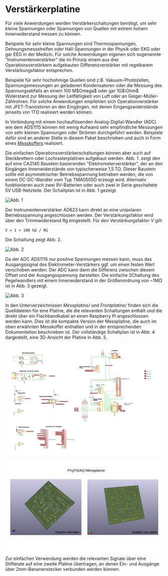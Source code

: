 # Verstärkerplatine

Für viele Anwendungen werden Verstärkerschaltungen benötigt, um sehr kleine Spannungen
oder Spannungen von Quellen mit extrem hohem Innenwiderstand messen zu können. 

Beispiele für sehr kleine Spannungen sind Thermospannungen, Dehnungsmessstreifen oder Hall-Spannungen in der Physik oder EKG oder gar EEG in der Medizin. Für solche Anwendungen eigenen sich sogenannte "Instrumentenverstärker" die im Prinzip einem aus drei Operationsverstärkern aufgebauten Differenzverstärker mit regelbarem Verstärkungsfaktor entsprechen.  

Beispiele für sehr hochohmige Quellen sind z.B. Vakuum-Photozellen, Spannungsmessungen an geladenen Kondensatoren oder die Messung des Spannungsabfalls an einem 100 M\$Omega$ oder gar 1G$\Ohm$ Widerstand zur Messung der Leitfähigkeit von Luft oder an
Geiger-Müller-Zählrohren. Für solche Anwendungen empfehlen sich Operationverstärker mit JFET-Transistoren an den Eingängen, mit denen Eingangswiderstände jenseits von 1TΩ realisiert werden können.

In Verbindung mit einem hochauflösenden Analog-Digital-Wandler (ADC) wie dem ADS1115
können mit wenig Aufwand sehr empfindliche Messungen von sehr kleinen Spannungen oder 
Strömen durchgeführt werden. Beispiele dafür sind an anderer Stelle in diesem Paket beschrieben und auch in Form eines 
[Messkoffers](https://github.com/PhyPiDAQ/MeasuringCase/blob/main/Dokumentation_de.md) 
realisiert. 

Die einfachen Operationsverstärkerschaltungen können aber auch auf Steckbrettern oder Lochrasterplatinen aufgebaut werden. Abb. 1. zeigt den auf eine CA3140 Baustein basierenden "Elektrometerverstärker", der an den Eingängen Innenwiderstände von typischerweise 1,5 TΩ. Dieser Baustein sollte mit asymmetrischer Betriebsspannung betrieben werden, die von einem DC-DC-Wandler vom Typ TMA0505D erzeugt wird. Alternativ
funktionieren auch zwei 9V-Batterien oder auch zwei in Serie geschaltete 5V USB-Netzteile. Der Schaltplan ist in Abb. 1 gezeigt. 

 ![Abb. 1](Schematics/Elektrometer_schematic.png) 


Der Instrumentenverstärker AD623 kann direkt an eine unipolaren Betriebsspannung angeschlossen werden. Der Verstärkungsfaktor wird über den Trimmwiderstand Rg eingestellt. Für den Verstärkungsfaktor *V* gilt:

    V = 1 + 100 kΩ / RG 

Die Schaltung zeigt Abb. 2. 

![Abb. 2](Schematics/Instrumentenverstaerker_schematic.png)  

Da der ADC ADS1115 nur positive Spannungen messen kann, muss das Ausgangssignal des
Elektrometer-Verstärkers ggf. um einen festen Wert verschoben werden. Der ADC kann dann die Differenz zwischen diesem Offset und der Ausgangsspannung darstellen. Die
einfache SChaltung des Pegelwandlers mit einem Innenwiderstand in der Größenordnung von ~1MΩ ist in Abb. 3 gezeigt. 

![Abb. 3](Schematics/Pegelwandler_schematic.png)  

In den Unterverzeichnissen *Messplatine/* und *Frontplatine/* finden sich die Quelldateien für eine Platine, die die relevanten Schaltungen enthält und die direkt über ein Flachbandkabel an einen Raspberry Pi angeschlossen werden kann. Dies ist die 
kompakte Version der Messplatine, die auch im oben erwähnten Messkoffer enthalten und in der entsprechenden Dokumentation beschrieben ist.  Der vollständige Schaltplan 
ist in Abb. 4 dargestellt, eine 3D-Ansicht der Platine in Abb. 5. 

![Abb. 4](Verstaerkerplatine/schematic_bottom.png)

![Abb. 5](Verstaerkerplatine/Messplatine-3d.png)

Zur einfachen Verwendung werden die relevanten Signale über eine Stiftleiste auf eine zweite Platine übertragen, an denen Ein- und Ausgänge über 2mm-Bananenstecker verbunden
werden können. 





